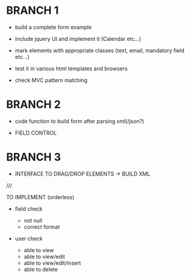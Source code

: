 # BRANCH 1

* build a complete form example

* include jquery UI and implement it (Calendar etc...)

* mark elements with appropriate classes (text, email, mandatory field etc...)

* test it in various html templates and browsers

* check MVC pattern matching

# BRANCH 2

* code function to build form after parsing xml(/json?)

* FIELD CONTROL

# BRANCH 3

* INTERFACE TO DRAG/DROP ELEMENTS -> BUILD XML

///

TO IMPLEMENT (orderless)

- field check
    - not null
    - correct format

- user check
    - able to view
    - able to view/edit
    - able to view/edit/insert
    - able to delete



